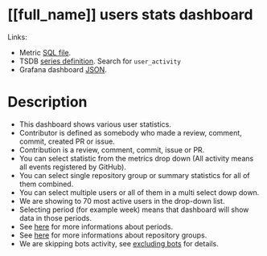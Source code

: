 <h1 id="dashboard-header">[[full_name]] users stats dashboard</h1>
<p>Links:</p>
<ul>
<li>Metric <a href="https://github.com/cncf/devstats/blob/master/metrics/shared/user_activity.sql" target="_blank">SQL file</a>.</li>
<li>TSDB <a href="https://github.com/cncf/devstats/blob/master/metrics/shared/metrics.yaml" target="_blank">series definition</a>. Search for <code>user_activity</code></li>
<li>Grafana dashboard <a href="https://github.com/cncf/devstats/blob/master/grafana/dashboards/[[lower_name]]/users-stats.json" target="_blank">JSON</a>.</li>
</ul>
<h1 id="description">Description</h1>
<ul>
<li>This dashboard shows various user statistics.</li>
<li>Contributor is defined as somebody who made a review, comment, commit, created PR or issue.</li>
<li>Contribution is a review, comment, commit, issue or PR.</li>
<li>You can select statistic from the metrics drop down (All activity means all events registered by GitHub).</li>
<li>You can select single repository group or summary statistics for all of them combined.</li>
<li>You can select multiple users or all of them in a multi select dowp down.</li>
<li>We are showing to 70 most active users in the drop-down list.</li>
<li>Selecting period (for example week) means that dashboard will show data in those periods.</li>
<li>See <a href="https://github.com/cncf/devstats/blob/master/docs/periods.md" target="_blank">here</a> for more informations about periods.</li>
<li>See <a href="https://github.com/cncf/devstats/blob/master/docs/repository_groups.md" target="_blank">here</a> for more informations about repository groups.</li>
<li>We are skipping bots activity, see <a href="https://github.com/cncf/devstats/blob/master/docs/excluding_bots.md" target="_blank">excluding bots</a> for details.</li>
</ul>
